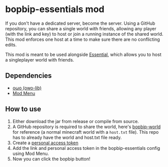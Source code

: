 # bopbip-essentials mod

If you don't have a dedicated server, become the server. 
Using a GitHub repository, you can share a single world with friends, allowing any player (with the link and key) to host or join a running instance of the shared world.
This mod enforces one host at a time to make sure there are no conflicting edits.

This mod is meant to be used alongside [Essential](https://essential.gg/), which allows you to host a singleplayer world with friends.

## Dependencies

- [oωo (owo-lib)](https://github.com/wisp-forest/owo-lib)
- [Mod Menu](https://github.com/TerraformersMC/ModMenu)

## How to use

1. Either download the jar from release or compile from source.
2. A GitHub repository is required to share the world, here's [bopbip-world](https://github.com/chimkenu/bopbip-world) for reference (a normal minecraft world with a `host.txt` file).
   This repo has to already have the world and host.txt file ready.
3. Create a [personal access token](https://docs.github.com/en/authentication/keeping-your-account-and-data-secure/managing-your-personal-access-tokens)
4. Add the link and personal access token in the bopbip-essentials config using Mod Menu.
5. Now you can click the bopbip button!
